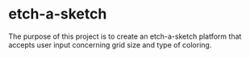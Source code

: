 # etch-a-sketch
The purpose of this project is to create an etch-a-sketch platform that accepts user input concerning grid size and type of coloring. 
